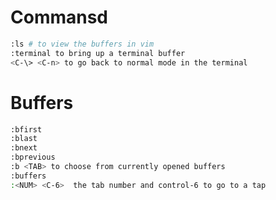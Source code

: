 


# Commansd
```bash
:ls # to view the buffers in vim
:terminal to bring up a terminal buffer
<C-\> <C-n> to go back to normal mode in the terminal

```


# Buffers
```bash
:bfirst
:blast
:bnext
:bprevious
:b <TAB> to choose from currently opened buffers
:buffers
:<NUM> <C-6>  the tab number and control-6 to go to a tap
```

